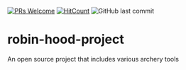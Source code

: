 [![PRs Welcome](https://img.shields.io/badge/PRs-welcome-brightgreen.svg?style=flat-square)](http://makeapullrequest.com)
[![HitCount](http://hits.dwyl.io/nulLeeKH/robin-hood-project.svg)](http://hits.dwyl.io/nulLeeKH/robin-hood-project)
![GitHub last commit](https://img.shields.io/github/last-commit/nulLeeKH/robin-hood-project.svg)

# robin-hood-project
An open source project that includes various archery tools
